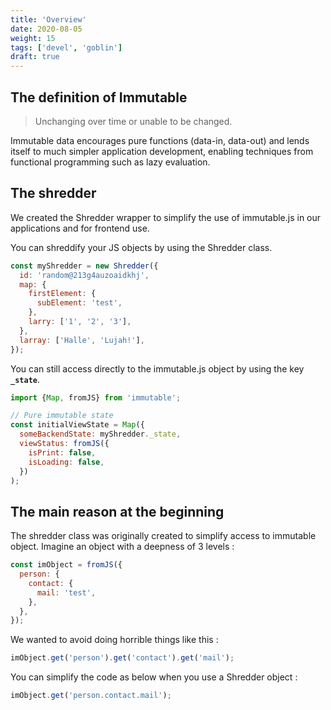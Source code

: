 ```yaml
---
title: 'Overview'
date: 2020-08-05
weight: 15
tags: ['devel', 'goblin']
draft: true
---
```


## The definition of Immutable

> Unchanging over time or unable to be changed.

Immutable data encourages pure functions (data-in, data-out) and lends itself to
much simpler application development, enabling techniques from functional
programming such as lazy evaluation.

## The shredder

We created the Shredder wrapper to simplify the use of immutable.js in our
applications and for frontend use.

You can shreddify your JS objects by using the Shredder class.

```js
const myShredder = new Shredder({
  id: 'random@213g4auzoaidkhj',
  map: {
    firstElement: {
      subElement: 'test',
    },
    larry: ['1', '2', '3'],
  },
  larray: ['Halle', 'Lujah!'],
});
```

You can still access directly to the immutable.js object by using the key
**`_state`**.

```js
import {Map, fromJS} from 'immutable';

// Pure immutable state
const initialViewState = Map({
  someBackendState: myShredder._state,
  viewStatus: fromJS({
    isPrint: false,
    isLoading: false,
  })
);
```

## The main reason at the beginning

The shredder class was originally created to simplify access to immutable
object. Imagine an object with a deepness of 3 levels :

```js
const imObject = fromJS({
  person: {
    contact: {
      mail: 'test',
    },
  },
});
```

We wanted to avoid doing horrible things like this :

```js
imObject.get('person').get('contact').get('mail');
```

You can simplify the code as below when you use a Shredder object :

```js
imObject.get('person.contact.mail');
```
